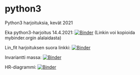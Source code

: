 # python3
Python3 harjoituksia, kevät 2021

Eka python3-harjoitus 14.4.2021: [![Binder](https://mybinder.org/badge_logo.svg)](https://mybinder.org/v2/gh/luomapet/python3/HEAD?filepath=Python_harj_140421.ipynb)
(Linkin voi kopioida mybinder.orgin alalaidasta)

Lin_fit harjoituksen suora linkki: [![Binder](https://mybinder.org/badge_logo.svg)](https://mybinder.org/v2/gh/luomapet/python3/HEAD?filepath=Lin_fit%2020.4.2021.ipynb)

Invariantti massa: [![Binder](https://mybinder.org/badge_logo.svg)](https://mybinder.org/v2/gh/luomapet/python3/HEAD?filepath=Invariantti%20massa.ipynb)

HR-diagrammi: [![Binder](https://mybinder.org/badge_logo.svg)](https://mybinder.org/v2/gh/luomapet/python3/HEAD?filepath=HR_diagrammi.ipynb)

